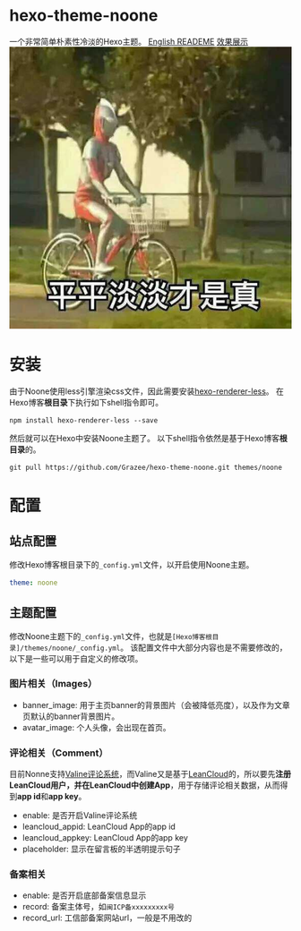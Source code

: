 # hexo-theme-noone
一个非常简单朴素性冷淡的Hexo主题。
[English READEME](./README-en.md)
[效果展示](https://www.ichenxiaoyu.com)
![](simple.jpg)

# 安装
由于Noone使用less引擎渲染css文件，因此需要安装[hexo-renderer-less](https://github.com/hexojs/hexo-renderer-less)。
在Hexo博客**根目录**下执行如下shell指令即可。
```shell
npm install hexo-renderer-less --save
```
然后就可以在Hexo中安装Noone主题了。
以下shell指令依然是基于Hexo博客**根目录**的。
```shell
git pull https://github.com/Grazee/hexo-theme-noone.git themes/noone
```

# 配置
## 站点配置
修改Hexo博客根目录下的`_config.yml`文件，以开启使用Noone主题。
```yml
theme: noone
```

## 主题配置
修改Noone主题下的`_config.yml`文件，也就是`[Hexo博客根目录]/themes/noone/_config.yml`。
该配置文件中大部分内容也是不需要修改的，以下是一些可以用于自定义的修改项。

### 图片相关（Images）
* banner_image: 用于主页banner的背景图片（会被降低亮度），以及作为文章页默认的banner背景图片。
* avatar_image: 个人头像，会出现在首页。

### 评论相关（Comment）
目前Nonne支持[Valine评论系统](https://valine.js.org/)，而Valine又是基于[LeanCloud](https://www.leancloud.cn/)的，所以要先**注册LeanCloud用户，并在LeanCloud中创建App**，用于存储评论相关数据，从而得到**app id**和**app key**。
* enable: 是否开启Valine评论系统
* leancloud_appid: LeanCloud App的app id
* leancloud_appkey: LeanCloud App的app key
* placeholder: 显示在留言板的半透明提示句子

### 备案相关
* enable: 是否开启底部备案信息显示
* record: 备案主体号，如`闽ICP备xxxxxxxxx号`
* record_url: 工信部备案网站url，一般是不用改的
